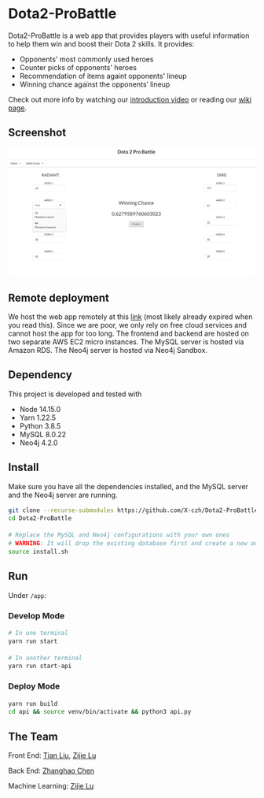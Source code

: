 # Dota2-ProBattle

Dota2-ProBattle is a web app that provides players with useful information to help them win and boost their Dota 2 skills. It provides:

* Opponents' most commonly used heroes
* Counter picks of opponents' heroes
* Recommendation of items againt opponents' lineup
* Winning chance against the opponents’ lineup

Check out more info by watching our [introduction video](https://youtu.be/pqxyu1WNbUg) or reading our [wiki page](https://github.com/X-czh/Dota2-ProBattle/wiki).

## Screenshot

![Screenshot](screenshot.png)

## Remote deployment

We host the web app remotely at this [link](http://ec2-34-224-173-207.compute-1.amazonaws.com:5000/) (most likely already expired when you read this). Since we are poor, we only rely on free cloud services and cannot host the app for too long. The frontend and backend are hosted on two separate AWS EC2 micro instances. The MySQL server is hosted via Amazon RDS. The Neo4j server is hosted via Neo4j Sandbox.

## Dependency

This project is developed and tested with

* Node 14.15.0
* Yarn 1.22.5
* Python 3.8.5
* MySQL 8.0.22
* Neo4j 4.2.0

## Install

Make sure you have all the dependencies installed, and the MySQL server and the Neo4j server are running.

```sh
git clone --recurse-submodules https://github.com/X-czh/Dota2-ProBattle.git
cd Dota2-ProBattle

# Replace the MySQL and Neo4j configurations with your own ones
# WARNING: It will drop the existing database first and create a new one!
source install.sh
```

## Run

Under `/app`:

### Develop Mode

```sh
# In one terminal
yarn run start

# In another terminal
yarn run start-api
```

### Deploy Mode

```sh
yarn run build
cd api && source venv/bin/activate && python3 api.py
```

## The Team

Front End: [Tian Liu](https://github.com/TL021), [Zijie Lu](https://github.com/zjzijielu)

Back End: [Zhanghao Chen](https://github.com/X-czh)

Machine Learning: [Zijie Lu](https://github.com/zjzijielu)
